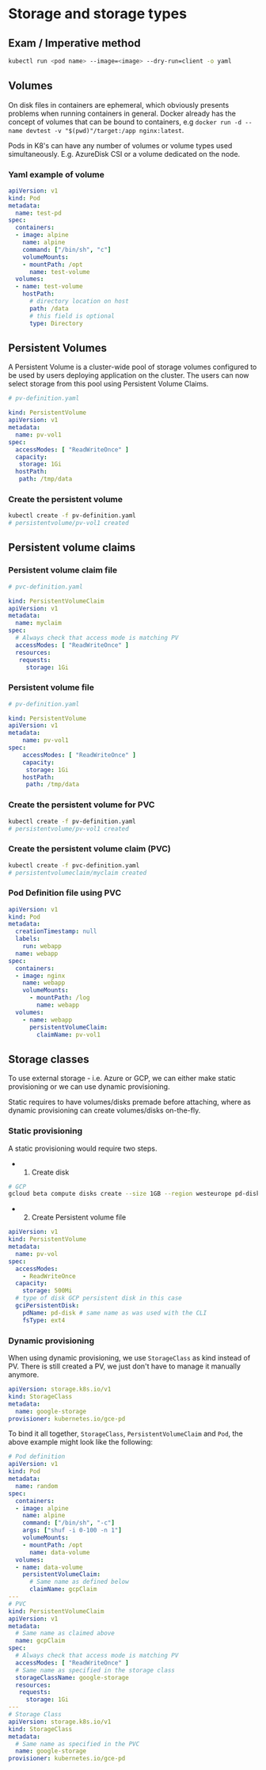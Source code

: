 # Storage and storage types

## Exam / Imperative method

```bash
kubectl run <pod name> --image=<image> --dry-run=client -o yaml
```

## Volumes

On disk files in containers are ephemeral, which obviously presents problems
when running containers in general. Docker already has the concept of volumes
that can be bound to containers, e.g `docker run -d --name devtest -v "$(pwd)"/target:/app nginx:latest`.

Pods in K8's can have any number of volumes or volume types used simultaneously.
E.g. AzureDisk CSI or a volume dedicated on the node.

### Yaml example of volume

```yml
apiVersion: v1
kind: Pod
metadata:
  name: test-pd
spec:
  containers:
  - image: alpine
    name: alpine
    command: ["/bin/sh", "c"]
    volumeMounts:
    - mountPath: /opt
      name: test-volume
  volumes:
  - name: test-volume
    hostPath:
      # directory location on host
      path: /data
      # this field is optional
      type: Directory
```

## Persistent Volumes

A Persistent Volume is a cluster-wide pool of storage volumes configured
to be used by users deploying application on the cluster.
The users can now select storage from this pool using Persistent Volume Claims.

```yml
# pv-definition.yaml

kind: PersistentVolume
apiVersion: v1
metadata:
  name: pv-vol1
spec:
  accessModes: [ "ReadWriteOnce" ]
  capacity:
   storage: 1Gi
  hostPath:
   path: /tmp/data
```

### Create the persistent volume

```bash
kubectl create -f pv-definition.yaml
# persistentvolume/pv-vol1 created
```

## Persistent volume claims

### Persistent volume claim file

```yml
# pvc-definition.yaml

kind: PersistentVolumeClaim
apiVersion: v1
metadata:
  name: myclaim
spec:
  # Always check that access mode is matching PV
  accessModes: [ "ReadWriteOnce" ]
  resources:
   requests:
     storage: 1Gi
```

### Persistent volume file

```yaml
# pv-definition.yaml

kind: PersistentVolume
apiVersion: v1
metadata:
    name: pv-vol1
spec:
    accessModes: [ "ReadWriteOnce" ]
    capacity:
     storage: 1Gi
    hostPath:
     path: /tmp/data
```

### Create the persistent volume for PVC

```bash
kubectl create -f pv-definition.yaml
# persistentvolume/pv-vol1 created
```

### Create the persistent volume claim (PVC)

```bash
kubectl create -f pvc-definition.yaml
# persistentvolumeclaim/myclaim created
```

### Pod Definition file using PVC

```yml
apiVersion: v1
kind: Pod
metadata:
  creationTimestamp: null
  labels:
    run: webapp
  name: webapp
spec:
  containers:
  - image: nginx
    name: webapp
    volumeMounts:
      - mountPath: /log
        name: webapp
  volumes:
    - name: webapp
      persistentVolumeClaim:
        claimName: pv-vol1
```

## Storage classes

To use external storage - i.e. Azure or GCP, we can either make static provisioning
or we can use dynamic provisioning.

Static requires to have volumes/disks premade before attaching,
where as dynamic provisioning can create volumes/disks on-the-fly.

### Static provisioning

A static provisioning would require two steps.

- 1) Create disk

```bash
# GCP
gcloud beta compute disks create --size 1GB --region westeurope pd-disk
```

- 2) Create Persistent volume file

```yml
apiVersion: v1
kind: PersistentVolume
metadata:
  name: pv-vol
spec:
  accessModes:
    - ReadWriteOnce
  capacity:
    storage: 500Mi
  # type of disk GCP persistent disk in this case
  gciPersistentDisk:
    pdName: pd-disk # same name as was used with the CLI
    fsType: ext4
```

### Dynamic provisioning

When using dynamic provisioning, we use `StorageClass` as kind instead of PV. There is still
created a PV, we just don't have to manage it manually anymore.

```yml
apiVersion: storage.k8s.io/v1
kind: StorageClass
metadata:
  name: google-storage
provisioner: kubernetes.io/gce-pd
```

To bind it all together, `StorageClass`, `PersistentVolumeClaim` and `Pod`, the above example
might look like the following:

```yml
# Pod definition
apiVersion: v1
kind: Pod
metadata:
  name: random
spec:
  containers:
  - image: alpine
    name: alpine
    command: ["/bin/sh", "-c"]
    args: ["shuf -i 0-100 -n 1"]
    volumeMounts:
    - mountPath: /opt
      name: data-volume
  volumes:
  - name: data-volume
    persistentVolumeClaim:
      # Same name as defined below
      claimName: gcpClaim
---
# PVC
kind: PersistentVolumeClaim
apiVersion: v1
metadata:
  # Same name as claimed above
  name: gcpClaim
spec:
  # Always check that access mode is matching PV
  accessModes: [ "ReadWriteOnce" ]
  # Same name as specified in the storage class
  storageClassName: google-storage
  resources:
   requests:
     storage: 1Gi
---
# Storage Class
apiVersion: storage.k8s.io/v1
kind: StorageClass
metadata:
  # Same name as specified in the PVC
  name: google-storage
provisioner: kubernetes.io/gce-pd
```
